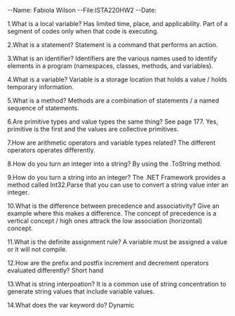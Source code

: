 --Name: Fabiola Wilson
--File:ISTA220HW2
--Date:

1.What is a local variable? 
Has limited time, place, and applicability. Part of a segment of codes only when that code is executing.

2.What is a statement?
Statement is a command that performs an action. 

3.What is an identifier?
Identifiers are the various names used to identify elements in a program (namespaces, classes, methods, and variables).  

4.What is a variable?
Variable is a storage location that holds a value / holds temporary information.  

5.What is a method?
Methods are a combination of statements / a named sequence of statements.

6.Are primitive types and value types the same thing? See page 177.
Yes, primitive is the first and the values are collective primitives. 

7.How are arithmetic operators and variable types related?
The different operators operates differently. 

8.How do you turn an integer into a string?
By using the .ToString method.

9.How do you turn a string into an integer?
The .NET Framework provides a method called Int32.Parse that you can use to convert a string value inter an integer. 

10.What is the difference between precedence and associativity? Give an example where this makes a difference.
The concept of precedence is a vertical concept / high ones attrack the low association (horizontal) concept. 

11.What is the definite assignment rule?
A variable must be assigned a value or it will not compile.  

12.How are the prefix and postfix increment and decrement operators evaluated differently?
Short hand

13.What is string interpoation?
It is a common use of string concentration to generate string values that include variable values.

14.What does the var keyword do? 
Dynamic 
